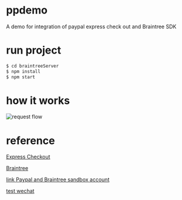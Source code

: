 # ppdemo
A demo for integration of paypal express check out and Braintree SDK

# run project
```sh
$ cd braintreeServer
$ npm install
$ npm start
```

# how it works
![request flow](https://developer.paypal.com/img/developers/diagram-overview.png)

# reference 
[Express Checkout](https://developer.paypal.com/docs/accept-payments/express-checkout/ec-braintree-sdk/get-started/)

[Braintree](https://developers.braintreepayments.com/start/tutorial)

[link Paypal and Braintree sandbox account](https://developers.braintreepayments.com/guides/paypal/testing-go-live/node#linked-paypal-testing)

[test wechat](weixin://scanqrcode)
